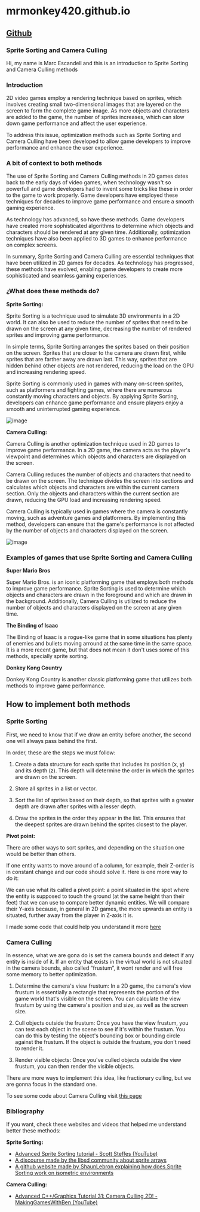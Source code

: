 # mrmonkey420.github.io

## [Github](https://github.com/MrMonkey420/mrmonkey420.github.io)

### Sprite Sorting and Camera Culling

Hi, my name is Marc Escandell and this is an introduction to Sprite Sorting and Camera Culling methods

### Introduction

2D video games employ a rendering technique based on sprites, which involves creating small two-dimensional images that are layered on the screen to form the complete game image. As more objects and characters are added to the game, the number of sprites increases, which can slow down game performance and affect the user experience.

To address this issue, optimization methods such as Sprite Sorting and Camera Culling have been developed to allow game developers to improve performance and enhance the user experience.

### A bit of context to both methods

The use of Sprite Sorting and Camera Culling methods in 2D games dates back to the early days of video games, when technology wasn't so powerfull and game developers had to invent some tricks like these in order to the game to work properly. Game developers have employed these techniques for decades to improve game performance and ensure a smooth gaming experience.

As technology has advanced, so have these methods. Game developers have created more sophisticated algorithms to determine which objects and characters should be rendered at any given time. Additionally, optimization techniques have also been applied to 3D games to enhance performance on complex screens.

In summary, Sprite Sorting and Camera Culling are essential techniques that have been utilized in 2D games for decades. As technology has progressed, these methods have evolved, enabling game developers to create more sophisticated and seamless gaming experiences.

### ¿What does these methods do?

**Sprite Sorting:**

Sprite Sorting is a technique used to simulate 3D environments in a 2D world. It can also be used to reduce the number of sprites that need to be drawn on the screen at any given time, decreasing the number of rendered sprites and improving game performance.

In simple terms, Sprite Sorting arranges the sprites based on their position on the screen. Sprites that are closer to the camera are drawn first, while sprites that are farther away are drawn last. This way, sprites that are hidden behind other objects are not rendered, reducing the load on the GPU and increasing rendering speed.

Sprite Sorting is commonly used in games with many on-screen sprites, such as platformers and fighting games, where there are numerous constantly moving characters and objects. By applying Sprite Sorting, developers can enhance game performance and ensure players enjoy a smooth and uninterrupted gaming experience.

![image](https://user-images.githubusercontent.com/99950510/235758795-b440661b-5778-4560-aeac-48f0aea627c7.png)

**Camera Culling:**

Camera Culling is another optimization technique used in 2D games to improve game performance. In a 2D game, the camera acts as the player's viewpoint and determines which objects and characters are displayed on the screen.

Camera Culling reduces the number of objects and characters that need to be drawn on the screen. The technique divides the screen into sections and calculates which objects and characters are within the current camera section. Only the objects and characters within the current section are drawn, reducing the GPU load and increasing rendering speed.

Camera Culling is typically used in games where the camera is constantly moving, such as adventure games and platformers. By implementing this method, developers can ensure that the game's performance is not affected by the number of objects and characters displayed on the screen.

![image](https://user-images.githubusercontent.com/99950510/235759293-e6274fff-7ff1-4970-bcfa-39caa40761b2.png)


### Examples of games that use Sprite Sorting and Camera Culling

**Super Mario Bros**

Super Mario Bros. is an iconic platforming game that employs both methods to improve game performance. Sprite Sorting is used to determine which objects and characters are drawn in the foreground and which are drawn in the background. Additionally, Camera Culling is utilized to reduce the number of objects and characters displayed on the screen at any given time.

**The Binding of Isaac**

The Binding of Isaac is a rogue-like game that in some situations has plenty of enemies and bullets moving arround at the same time in the same space. It is a more recent game, but that does not mean it don't uses some of this methods, specially sprite sorting. 

**Donkey Kong Country**

Donkey Kong Country is another classic platforming game that utilizes both methods to improve game performance. 

## How to implement both methods

### Sprite Sorting

First, we need to know that if we draw an entity before another, the second one will always pass behind the first.

In order, these are the steps we must follow: 

1. Create a data structure for each sprite that includes its position (x, y) and its depth (z). This depth will determine the order in which the sprites are drawn on      the screen.

2. Store all sprites in a list or vector.

3. Sort the list of sprites based on their depth, so that sprites with a greater depth are drawn after sprites with a lesser depth.

4. Draw the sprites in the order they appear in the list. This ensures that the deepest sprites are drawn behind the sprites closest to the player.

**Pivot point:** 

There are other ways to sort sprites, and depending on the situation one would be better than others. 

If one entity wants to move around of a column, for example, their Z-order is in constant change and our code should solve it. Here is one more way to do it:

We can use what its called a pivot point: a point situated in the spot where the entity is supposed to touch the ground (at the same height than their feet) that we can use to compare better dynamic entities. We will compare their Y-axis because, in general in 2D games, the more upwards an entity is situated, further away from the player in Z-axis it is.

I made some code that could help you understand it more [here](https://github.com/MrMonkey420/mrmonkey420.github.io)

### Camera Culling

In essence, what we are gona do is set the camera bounds and detect if any entity is inside of it. If an entity that exists in the virtual world is not situated in the camera bounds, also called “frustum”, it wont render and will free some memory to better optimization.

1. Determine the camera's view frustum: In a 2D game, the camera's view frustum is essentially a rectangle that represents the portion of the game world that's visible    on the screen. You can calculate the view frustum by using the camera's position and size, as well as the screen size.

2. Cull objects outside the frustum: Once you have the view frustum, you can test each object in the scene to see if it's within the frustum. You can do this by          testing the object's bounding box or bounding circle against the frustum. If the object is outside the frustum, you don't need to render it.

3. Render visible objects: Once you've culled objects outside the view frustum, you can then render the visible objects.

There are more ways to implement this idea, like fractionary culling, but we are gonna focus in the standard one.

To see some code about Camera Culling visit [this page](https://github.com/MrMonkey420/mrmonkey420.github.io)


### Bibliography

If you want, check these websites and videos that helped me understand better these methods:

**Sprite Sorting:**

- [Advanced Sprite Sorting tutorial - Scott Steffes (YouTube)](https://www.youtube.com/watch?v=yRZlVrinw9I)
- [A discourse made by the libsd community about sprite arrays](https://discourse.libsdl.org/t/z-order/16357/11)
- [A github website made by ShaunLebron explaining how does Sprite Sorting work on isometric environments](https://shaunlebron.github.io/IsometricBlocks/)

**Camera Culling:**

- [Advanced C++/Graphics Tutorial 31: Camera Culling 2D! - MakingGamesWithBen (YouTube)](https://www.youtube.com/watch?v=zCaurIC49I4)
